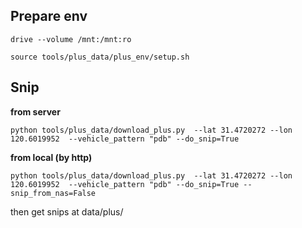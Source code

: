 
## Prepare env
```
drive --volume /mnt:/mnt:ro 
```
```
source tools/plus_data/plus_env/setup.sh
```
## Snip
**from server**
```
python tools/plus_data/download_plus.py  --lat 31.4720272 --lon 120.6019952  --vehicle_pattern "pdb" --do_snip=True
```
**from local (by http)**
```
python tools/plus_data/download_plus.py  --lat 31.4720272 --lon 120.6019952  --vehicle_pattern "pdb" --do_snip=True --snip_from_nas=False
```
then get snips at data/plus/
